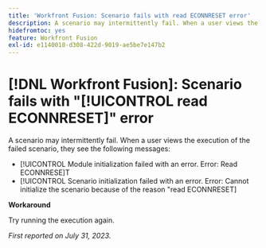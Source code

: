 ```yaml
---
title: 'Workfront Fusion: Scenario fails with read ECONNRESET error'
description: A scenario may intermittently fail. When a user views the execution of the failed scenario, they see error messages that mention read ECONNRESET
hidefromtoc: yes
feature: Workfront Fusion
exl-id: e1140018-d308-422d-9019-ae5be7e147b2
---
```

# [!DNL Workfront Fusion]: Scenario fails with "[!UICONTROL read ECONNRESET]" error

A scenario may intermittently fail. When a user views the execution of the failed scenario, they see the following messages:

* [!UICONTROL Module initialization failed with an error. Error: Read ECONNRESE]T
* [!UICONTROL Scenario initialization failed with an error. Error: Cannot initialize the scenario because of the reason "read ECONNRESET]

**Workaround**

Try running the execution again.

_First reported on July 31, 2023._
